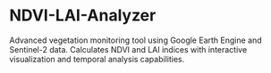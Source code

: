 # NDVI-LAI-Analyzer
Advanced vegetation monitoring tool using Google Earth Engine and Sentinel-2 data. Calculates NDVI and LAI indices with interactive visualization and temporal analysis capabilities.
